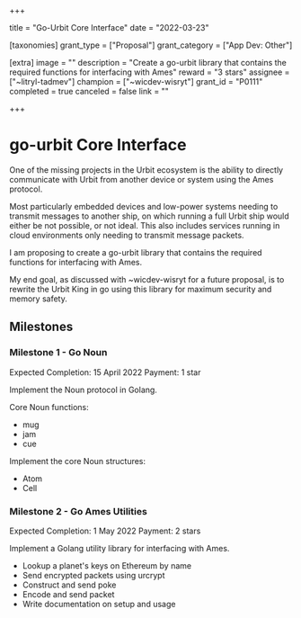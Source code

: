 +++

title = "Go-Urbit Core Interface"
date = "2022-03-23"

[taxonomies]
grant_type = ["Proposal"]
grant_category = ["App Dev: Other"]

[extra]
image = ""
description = "Create a go-urbit library that contains the required functions for interfacing with Ames"
reward = "3 stars"
assignee = ["~litryl-tadmev"]
champion = ["~wicdev-wisryt"]
grant_id = "P0111"
completed = true
canceled = false
link = ""

+++

# go-urbit Core Interface

One of the missing projects in the Urbit ecosystem is the ability to directly communicate with Urbit from another device or system using the Ames protocol.

Most particularly embedded devices and low-power systems needing to transmit messages to another ship, on which running a full Urbit ship would either be not possible, or not ideal. This also includes services running in cloud environments only needing to transmit message packets.

I am proposing to create a go-urbit library that contains the required functions for interfacing with Ames.

My end goal, as discussed with ~wicdev-wisryt for a future proposal, is to rewrite the Urbit King in go using this library for maximum security and memory safety.

## Milestones

### Milestone 1 - Go Noun

Expected Completion: 15 April 2022
Payment: 1 star

Implement the Noun protocol in Golang.

Core Noun functions:

- mug
- jam
- cue

Implement the core Noun structures:

- Atom
- Cell

### Milestone 2 - Go Ames Utilities

Expected Completion: 1 May 2022
Payment: 2 stars

Implement a Golang utility library for interfacing with Ames.

- Lookup a planet's keys on Ethereum by name
- Send encrypted packets using urcrypt
- Construct and send poke
- Encode and send packet
- Write documentation on setup and usage
